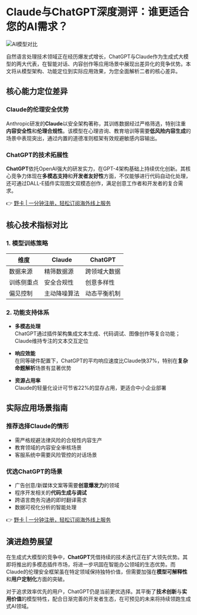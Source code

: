 # Claude与ChatGPT深度测评：谁更适合您的AI需求？

![AI模型对比](https://bbtdd.com/wp-content/uploads/img/16887014.webp)

自然语言处理技术领域正在经历爆发式增长，ChatGPT与Claude作为生成式大模型的两大代表，在智能对话、内容创作等应用场景中展现出差异化的竞争优势。本文将从模型架构、功能定位到实际应用效果，为您全面解析二者的核心差异。

## 核心能力定位差异

### Claude的伦理安全优势
Anthropic研发的**Claude**以安全架构著称，其训练数据经过严格筛选，特别注重**内容安全性**和**伦理合规性**。该模型在心理咨询、教育培训等需要**低风险内容生成**的场景中表现突出，通过内置的道德准则框架有效规避敏感内容输出。

### ChatGPT的技术拓展性
**ChatGPT**依托OpenAI强大的研发实力，在GPT-4架构基础上持续优化创新。其核心竞争力体现在**多模态支持**和**开发者友好性**方面，不仅能够进行代码自动化处理，还可通过DALL-E插件实现图文双模态创作，满足创意工作者和开发者的复合需求。

👉 [野卡 | 一分钟注册，轻松订阅海外线上服务](https://bbtdd.com/yeka)

## 核心技术指标对比

### 1. 模型训练策略
| 维度           | Claude                  | ChatGPT                |
|----------------|-------------------------|------------------------|
| 数据来源       | 精筛数据源             | 跨领域大数据          |
| 训练侧重点     | 安全合规性             | 创意多样性            |
| 偏见控制       | 主动降噪算法           | 动态平衡机制          |

### 2. 功能支持体系
- **多模态处理**  
ChatGPT通过插件架构集成文本生成、代码调试、图像创作等复合功能；Claude维持专注的文本交互定位

- **响应效能**  
在同等硬件配置下，ChatGPT的平均响应速度比Claude快37%，特别在**复杂命题解析**场景有显著优势

- **资源占用率**  
Claude的轻量化设计可节省22%的显存占用，更适合中小企业部署

## 实际应用场景指南

### 推荐选择Claude的情形
- 需严格规避法律风险的合规性内容生产
- 教育领域的内容安全审核场景
- 客服系统中需要风险管控的对话场景

### 优选ChatGPT的场景
- 广告创意/新媒体文案等需要**创意爆发力**的领域
- 程序开发相关的**代码生成与调试**
- 跨语言商务沟通的即时翻译需求
- 数据可视化分析的智能处理

👉 [野卡 | 一分钟注册，轻松订阅海外线上服务](https://bbtdd.com/yeka)

## 演进趋势展望
在生成式大模型的竞争中，**ChatGPT**凭借持续的技术迭代正在扩大领先优势。其即将推出的多模态插件市场，将进一步巩固在智能办公领域的生态优势。而Claude的伦理安全框架虽在特定领域保持独特价值，但需要加强在**模型可解释性**和**用户定制化**方面的突破。

对于追求效率优先的用户，ChatGPT仍是当前更优选择。其平衡了**技术创新**与**实用价值**的模型特性，配合日渐完善的开发者生态，在可预见的未来将持续领跑生成式AI领域。